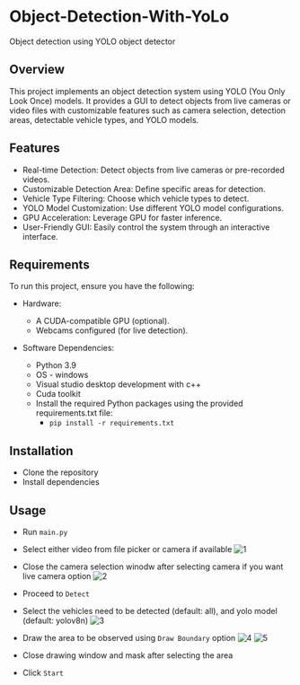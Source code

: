 # Object-Detection-With-YoLo
Object detection using YOLO object detector

## Overview
This project implements an object detection system using YOLO (You Only Look Once) models. It provides a GUI to detect objects from live cameras or video files with customizable features such as camera selection, detection areas, detectable vehicle types, and YOLO models.

## Features
- Real-time Detection: Detect objects from live cameras or pre-recorded videos.
- Customizable Detection Area: Define specific areas for detection.
- Vehicle Type Filtering: Choose which vehicle types to detect.
- YOLO Model Customization: Use different YOLO model configurations.
- GPU Acceleration: Leverage GPU for faster inference.
- User-Friendly GUI: Easily control the system through an interactive interface.

## Requirements
To run this project, ensure you have the following:

- Hardware:
  - A CUDA-compatible GPU (optional).
  - Webcams configured (for live detection).

- Software Dependencies:
  - Python 3.9
  - OS - windows
  - Visual studio desktop development with c++
  - Cuda toolkit 
  - Install the required Python packages using the provided requirements.txt file:
    - `pip install -r requirements.txt`

## Installation
- Clone the repository
- Install dependencies 

## Usage 
- Run `main.py`
- Select either video from file picker or camera if available
  ![1](https://github.com/user-attachments/assets/ad941089-de92-4a27-a64e-ec5a2a4e8142)
  
- Close the camera selection winodw after selecting camera if you want live camera option
  ![2](https://github.com/user-attachments/assets/76ace3cf-d125-4f2d-a819-e09e1c75182b)
  
- Proceed to `Detect`
- Select the vehicles need to be detected (default: all), and yolo model (default: yolov8n)
  ![3](https://github.com/user-attachments/assets/283572e0-464b-4629-8870-2e5b2c3ad81f)
  
- Draw the area to be observed using `Draw Boundary` option
  ![4](https://github.com/user-attachments/assets/3b837605-8205-4923-b226-16a27abe3db1)
  ![5](https://github.com/user-attachments/assets/171fb9cc-0ac5-4da3-bf3a-9126bc7e6f6c)
  
- Close drawing window and mask after selecting the area
- Click `Start`
